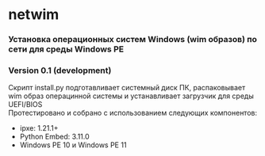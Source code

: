 # netwim
### Установка операционных систем Windows (wim образов) по сети для среды Windows PE<br>
### Version 0.1 (development)
Скрипт install.py подготавливает системный диск ПК, распаковывает wim образ операцинной системы и устанавливает загрузчик для среды UEFI/BIOS<br>
Протестировано и собрано с использованием следующих компонентов:
<ul>
  <li>ipxe: 1.21.1+</li>
  <li>Python Embed: 3.11.0</li>
  <li>Windows PE 10 и Windows PE 11</li>
 </ul>
